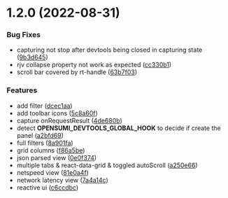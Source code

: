 # 1.2.0 (2022-08-31)


### Bug Fixes

* capturing not stop after devtools being closed in capturing state ([9b3d645](https://github.com/tyn1998/test-opensumi-devtools-ci/commit/9b3d645ffbd4306ab20328ab047c8bf8a8b47302))
* rjv collapse property not work as expected ([cc330b1](https://github.com/tyn1998/test-opensumi-devtools-ci/commit/cc330b19dde10fa74472c5cff2214c32617e9195))
* scroll bar covered by rt-handle ([63b7f03](https://github.com/tyn1998/test-opensumi-devtools-ci/commit/63b7f03e618d76c979034260fb7e4b2a755698f3))


### Features

* add filter ([dcec1aa](https://github.com/tyn1998/test-opensumi-devtools-ci/commit/dcec1aa0143dc1dc5e27aa1942859224a4cc4a65))
* add toolbar icons ([5c8a60f](https://github.com/tyn1998/test-opensumi-devtools-ci/commit/5c8a60f7d56ff8aa224c454de77667f1f1e2de14))
* capture onRequestResult ([4de680b](https://github.com/tyn1998/test-opensumi-devtools-ci/commit/4de680b67e4a77652258f05cac4f06e69ba72edf))
* detect __OPENSUMI_DEVTOOLS_GLOBAL_HOOK__ to decide if create the panel ([a2bfd69](https://github.com/tyn1998/test-opensumi-devtools-ci/commit/a2bfd697b6971c82404f8992f8c53be872a8bc11))
* full filters ([8a901fa](https://github.com/tyn1998/test-opensumi-devtools-ci/commit/8a901fa5b9ff84e8f5cba791617f53a2144370d1))
* grid columns ([f86a5be](https://github.com/tyn1998/test-opensumi-devtools-ci/commit/f86a5bef701a17b5d3d25c24347ee86b00f8e541))
* json parsed view ([0e0f374](https://github.com/tyn1998/test-opensumi-devtools-ci/commit/0e0f374c70dbb00cc5764138daf1ffd3f57d1845))
* multiple tabs & react-data-grid & toggled autoScroll ([a250e66](https://github.com/tyn1998/test-opensumi-devtools-ci/commit/a250e665efcb75375b8a5f4962f123551e013264))
* netspeed view ([81e0a4f](https://github.com/tyn1998/test-opensumi-devtools-ci/commit/81e0a4fdae1008ff1952413963a918e37fa973a4))
* network latency view ([7a4a14c](https://github.com/tyn1998/test-opensumi-devtools-ci/commit/7a4a14cb50a7ec2debddb9df3e3c99b8c504246c))
* reactive ui ([c6ccdbc](https://github.com/tyn1998/test-opensumi-devtools-ci/commit/c6ccdbcb67220431d40d42889b5d4c0454372f28))



